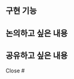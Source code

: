 <!-- 제목 : {issue 라벨}/{issue 번호}: {이슈 내용} 구현 완료 or ~ {이슈 내용} 작업 완료 -->
## 구현 기능 
<!-- (optional) 해당 pr에서 구현된 기능 소개 -->



## 논의하고 싶은 내용 <!--(optional) -->
<!-- 구현된 사항에 대해 논의가 되어야할 내용 설명 (리뷰 시 주목해서 봐줬으면 하는 부분)-->



## 공유하고 싶은 내용 <!--(optional) -->
<!-- 구현하면서 추가된 공유되어야할 사항들(설정 시 필요한 id/pw 라던가) 설명 -->

    
Close # <!--issue 번호-->
